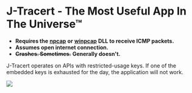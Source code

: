 # J-Tracert - The Most Useful App In The Universe™
* **Requires the** [**npcap**](https://nmap.org/npcap/) **or** [**winpcap**](https://www.winpcap.org/) **DLL to receive ICMP packets.**
* **Assumes open internet connection.**
* **~~Crashes. Sometimes.~~** **Generally doesn't.**

J-Tracert operates on APIs with restricted-usage keys. If one of the embedded keys is exhausted for the day, the application will not work.

![](https://i.imgur.com/Fnn7b35.png)
